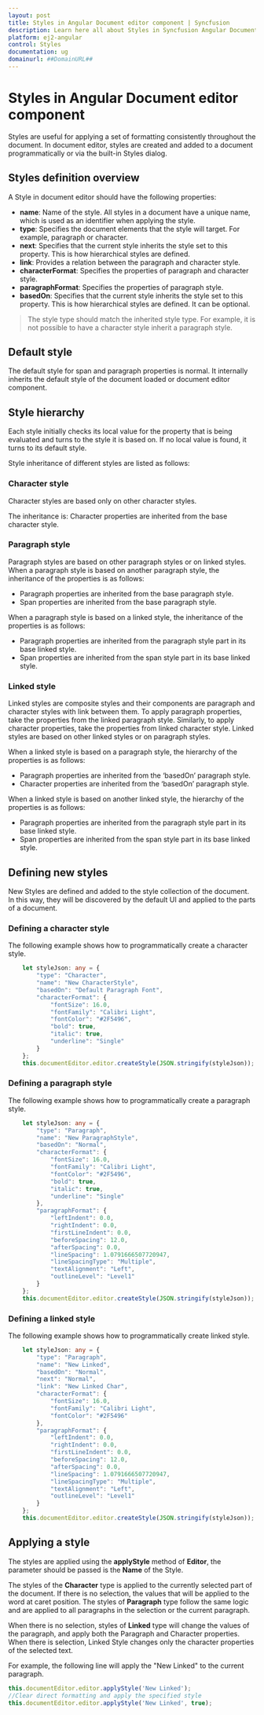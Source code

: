 ```yaml
---
layout: post
title: Styles in Angular Document editor component | Syncfusion
description: Learn here all about Styles in Syncfusion Angular Document editor component of Syncfusion Essential JS 2 and more.
platform: ej2-angular
control: Styles 
documentation: ug
domainurl: ##DomainURL##
---
```


# Styles in Angular Document editor component

Styles are useful for applying a set of formatting consistently throughout the document. In document editor, styles are created and added to a document programmatically or via the built-in Styles dialog.

## Styles definition overview

A Style in document editor should have the following properties:

* **name**: Name of the style. All styles in a document have a unique name, which is used as an identifier when applying the style.
* **type**: Specifies the document elements that the style will target. For example, paragraph or character.
* **next**: Specifies that the current style inherits the style set to this property. This is how hierarchical styles are defined.
* **link**: Provides a relation between the paragraph and character style.
* **characterFormat**: Specifies the properties of paragraph and character style.
* **paragraphFormat**: Specifies the properties of paragraph style.
* **basedOn**: Specifies that the current style inherits the style set to this property. This is how hierarchical styles are defined. It can be optional.

> The style type should match the inherited style type. For example, it is not possible to have a character style inherit a paragraph style.

## Default style

The default style for span and paragraph properties is normal. It internally inherits the default style of the document loaded or document editor component.

## Style hierarchy

Each style initially checks its local value for the property that is being evaluated and turns to the style it is based on. If no local value is found, it turns to its default style.

Style inheritance of different styles are listed as follows:

### Character style

Character styles are based only on other character styles.

The inheritance is: Character properties are inherited from the base character style.

### Paragraph style

Paragraph styles are based on other paragraph styles or on linked styles.
When a paragraph style is based on another paragraph style, the inheritance of the properties is as follows:
* Paragraph properties are inherited from the base paragraph style.
* Span properties are inherited from the base paragraph style.

When a paragraph style is based on a linked style, the inheritance of the properties is as follows:
* Paragraph properties are inherited from the paragraph style part in its base linked style.
* Span properties are inherited from the span style part in its base linked style.

### Linked style

Linked styles are composite styles and their components are paragraph and character styles with link between them. To apply paragraph properties, take the properties from the linked paragraph style. Similarly, to apply character properties, take the properties from linked character style. Linked styles are based on other linked styles or on paragraph styles.

When a linked style is based on a paragraph style, the hierarchy of the properties is as follows:

* Paragraph properties are inherited from the ‘basedOn’ paragraph style.
* Character properties are inherited from the ‘basedOn’ paragraph style.

When a linked style is based on another linked style, the hierarchy of the properties is as follows:

* Paragraph properties are inherited from the paragraph style part in its base linked style.
* Span properties are inherited from the span style part in its base linked style.

## Defining new styles

New Styles are defined and added to the style collection of the document. In this way, they will be discovered by the default UI and applied to the parts of a document.

### Defining a character style

The following example shows how to programmatically create a character style.

```typescript
    let styleJson: any = {
        "type": "Character",
        "name": "New CharacterStyle",
        "basedOn": "Default Paragraph Font",
        "characterFormat": {
            "fontSize": 16.0,
            "fontFamily": "Calibri Light",
            "fontColor": "#2F5496",
            "bold": true,
            "italic": true,
            "underline": "Single"
        }
    };
    this.documentEditor.editor.createStyle(JSON.stringify(styleJson));
```

### Defining a paragraph style

The following example shows how to programmatically create a paragraph style.

```typescript
    let styleJson: any = {
        "type": "Paragraph",
        "name": "New ParagraphStyle",
        "basedOn": "Normal",
        "characterFormat": {
            "fontSize": 16.0,
            "fontFamily": "Calibri Light",
            "fontColor": "#2F5496",
            "bold": true,
            "italic": true,
            "underline": "Single"
        },
        "paragraphFormat": {
            "leftIndent": 0.0,
            "rightIndent": 0.0,
            "firstLineIndent": 0.0,
            "beforeSpacing": 12.0,
            "afterSpacing": 0.0,
            "lineSpacing": 1.0791666507720947,
            "lineSpacingType": "Multiple",
            "textAlignment": "Left",
            "outlineLevel": "Level1"
        }
    };
    this.documentEditor.editor.createStyle(JSON.stringify(styleJson));
```

### Defining a linked style

The following example shows how to programmatically create linked style.

```typescript
    let styleJson: any = {
        "type": "Paragraph",
        "name": "New Linked",
        "basedOn": "Normal",
        "next": "Normal",
        "link": "New Linked Char",
        "characterFormat": {
            "fontSize": 16.0,
            "fontFamily": "Calibri Light",
            "fontColor": "#2F5496"
        },
        "paragraphFormat": {
            "leftIndent": 0.0,
            "rightIndent": 0.0,
            "firstLineIndent": 0.0,
            "beforeSpacing": 12.0,
            "afterSpacing": 0.0,
            "lineSpacing": 1.0791666507720947,
            "lineSpacingType": "Multiple",
            "textAlignment": "Left",
            "outlineLevel": "Level1"
        }
    };
    this.documentEditor.editor.createStyle(JSON.stringify(styleJson));
```

## Applying a style

The styles are applied using the **applyStyle** method of **Editor**, the parameter should be passed is the **Name** of the Style.

The styles of the **Character** type is applied to the currently selected part of the document. If there is no selection, the values that will be applied to the word at caret position. The styles of **Paragraph** type follow the same logic and are applied to all paragraphs in the selection or the current paragraph.

When there is no selection, styles of **Linked** type will change the values of the paragraph, and apply both the Paragraph and Character properties. When there is selection, Linked Style changes only the character properties of the selected text.

For example, the following line will apply the "New Linked" to the current paragraph.

```typescript
this.documentEditor.editor.applyStyle('New Linked');
//Clear direct formatting and apply the specified style
this.documentEditor.editor.applyStyle('New Linked', true);
```
